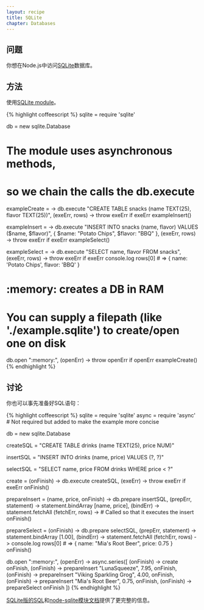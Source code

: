 ```yaml
---
layout: recipe
title: SQLite
chapter: Databases
---
```


## 问题

你想在Node.js中访问[SQLite](http://www.sqlite.org/)数据库。

## 方法

使用[SQLite module](http://code.google.com/p/node-sqlite/)。

{% highlight coffeescript %}
sqlite = require 'sqlite'

db = new sqlite.Database

# The module uses asynchronous methods,
# so we chain the calls the db.execute
exampleCreate = ->
	db.execute "CREATE TABLE snacks (name TEXT(25), flavor TEXT(25))",
		(exeErr, rows) ->
			throw exeErr if exeErr
			exampleInsert()

exampleInsert = ->
	db.execute "INSERT INTO snacks (name, flavor) VALUES ($name, $flavor)",
		{ $name: "Potato Chips", $flavor: "BBQ" },
		(exeErr, rows) ->
			throw exeErr if exeErr
			exampleSelect()

exampleSelect = ->
	db.execute "SELECT name, flavor FROM snacks",
		(exeErr, rows) ->
			throw exeErr if exeErr
			console.log rows[0] # => { name: 'Potato Chips', flavor: 'BBQ' }

# :memory: creates a DB in RAM
# You can supply a filepath (like './example.sqlite') to create/open one on disk
db.open ":memory:", (openErr) ->
	throw openErr if openErr
	exampleCreate()
{% endhighlight %}

## 讨论

你也可以事先准备好SQL语句：


{% highlight coffeescript %}
sqlite = require 'sqlite'
async = require 'async' # Not required but added to make the example more concise

db = new sqlite.Database

createSQL = "CREATE TABLE drinks (name TEXT(25), price NUM)"

insertSQL = "INSERT INTO drinks (name, price) VALUES (?, ?)"

selectSQL = "SELECT name, price FROM drinks WHERE price < ?"

create = (onFinish) ->
	db.execute createSQL, (exeErr) ->
		throw exeErr if exeErr
		onFinish()
	
prepareInsert = (name, price, onFinish) ->
	db.prepare insertSQL, (prepErr, statement) ->
		statement.bindArray [name, price], (bindErr) ->
			statement.fetchAll (fetchErr, rows) -> # Called so that it executes the insert
				onFinish()

prepareSelect = (onFinish) ->
	db.prepare selectSQL, (prepErr, statement) ->
		statement.bindArray [1.00], (bindErr) ->
			statement.fetchAll (fetchErr, rows) ->
				console.log rows[0] # => { name: "Mia's Root Beer", price: 0.75 }
				onFinish()

db.open ":memory:", (openErr) ->
	async.series([
		(onFinish) -> create onFinish,
		(onFinish) -> prepareInsert "LunaSqueeze", 7.95, onFinish,
		(onFinish) -> prepareInsert "Viking Sparkling Grog", 4.00, onFinish,
		(onFinish) -> prepareInsert "Mia's Root Beer", 0.75, onFinish,
		(onFinish) -> prepareSelect onFinish
	])
{% endhighlight %}

[SQLite版的SQL](http://www.sqlite.org/lang.html)和[node-sqlite模块文档](https://github.com/orlandov/node-sqlite#readme)提供了更完整的信息。

